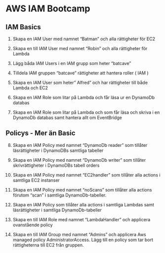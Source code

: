 # AWS IAM Bootcamp

## IAM Basics

1. Skapa en IAM User med namnet “Batman” och alla rättigheter för EC2

2. Skapa en till IAM User med namnet “Robin” och alla rättigheter för Lambda

3. Lägg båda IAM Users i en IAM grupp som heter “batcave”

4. Tilldela IAM gruppen “batcave” rättigheter att hantera roller ( IAM )

5. Skapa en IAM User som heter” Alfred” och har rättigheter till både Lambda och EC2

6. Skapa en IAM Role som litar på Lambda och får läsa ur en DynamoDb databas

7. Skapa en IAM Role som litar på Lambda och som får läsa och skriva i en DynamoDb databas samt hantera allt om EventBridge

## Policys - Mer än Basic

8. Skapa en IAM Policy med namnet “DynamoDb reader” som tillåter läsrättigheter i DynamoDBs samtliga tabeller

9. Skapa en IAM Policy med namnet “DynamoDb writer” som tillåter skrivrättigheter i DynamoDBs tabell orders

10. Skapa en IAM Policy med namnet “EC2handler” som tillåter alla actions i samtliga EC2 instanser

11. Skapa en IAM Policy med namnet “noScans” som tillåter alla actions förutom “scan” i samtliga DynamoDb-tabeller.

12. Skapa en IAM Policy som tillåter alla actions i samtliga Lambdas samt läsrättigheter i samtliga DynamoDb-tabeller

13. Skapa en till IAM Role med namnet “LambdaHandler” och applicera ovanstående policy

14. Skapa en till IAM Group med namnet “Admins” och applicera Aws managed policy 
AdministratorAccess. Lägg till en policy som tar bort rättigheterna till EC2 från gruppen.
